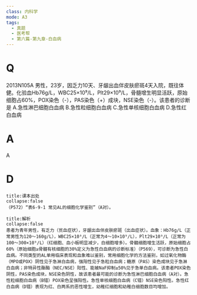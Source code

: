 ```yaml
---
class: 内科学
mode: A3
tags:
  - 真题
  - 医考帮
  - 第六篇-第九章-白血病
---
```


# Q
2013N105A 男性，23岁，因乏力10天、牙龈出血伴皮肤瘀斑4天入院，既往体健。化验血Hb76g/L，WBC25×10⁹/L，Plt29×10⁹/L，骨髓增生明显活跃，原始细胞占60%，POX染色（-），PAS染色（+）成块，NSE染色（-）。该患者的诊断是
A.急性淋巴细胞白血病
B.急性粒细胞白血病
C.急性单核细胞白血病
D.急性红白血病

# A
A
# D
```ad-note
title:课本出处
collapse:false
（P572）“表6-9-1 常见AL的细胞化学鉴别”（A对）。
```

```ad-summary
title:解析
collapse:false
患者为青年男性，有乏力（贫血症状），牙龈出血伴皮肤瘀斑（出血症状）。血象：Hb76g/L（正常男性为120～160g/L），WBC25×10⁹/L（正常为4～10×10⁹/L），Plt29×10⁹/L（正常为100～300×10⁹/L）（红细胞、血小板明显减少，白细胞增多）。骨髓细胞增生活跃，原始细胞占60%（原始细胞≥骨髓有核细胞的30%定义为急性白血病的诊断标准）（P569），可诊断为急性白血病。不同类型的AL单用临床表现和血象难以鉴别，常用细胞化学的方法鉴别，如过氧化物酶（MPO或POX）阴性见于急淋白血病，强阳性见于急粒白血病；糖原（PAS）染色成块见于急淋白血病；非特异性酯酶（NEC/NSE）阳性、能被NaF抑制≥50%见于急单白血病。该患者POX染色阴性，PAS染色成块，NSE染色阴性，故该患者最可能的诊断为急性淋巴细胞白血病（A对）。急性粒细胞白血病（B错）POX染色呈强阳性。急性单核细胞白血病（C错）NSE染色阳性。急性红白血病（D错）表现为红、白两系的恶性增生，幼稚红细胞和幼稚白细胞数目均增加。
```

